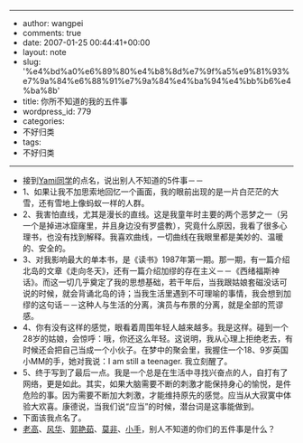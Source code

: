 - --
- author: wangpei
- comments: true
- date: 2007-01-25 00:44:41+00:00
- layout: note
- slug: '%e4%bd%a0%e6%89%80%e4%b8%8d%e7%9f%a5%e9%81%93%e7%9a%84%e6%88%91%e7%9a%84%e4%ba%94%e4%bb%b6%e4%ba%8b'
- title: 你所不知道的我的五件事
- wordpress_id: 779
- categories:
- 不好归类
- tags:
- 不好归类
- --
- 接到[Yami同学](http://yami.blogbus.com/index.html)的点名，说出别人不知道的5件事－－
- 1、如果让我不加思索地回忆一个画面，我的眼前出现的是一片白茫茫的大雪，还有雪地上像蚂蚁一样的人群。
- 2、我害怕直线，尤其是漫长的直线。这是我童年时主要的两个恶梦之一（另一个是掉进冰窟窿里，并且身边没有罗盛教），究竟什么原因，我看了很多心理书，也没有找到解释。我喜欢曲线，一切曲线在我眼里都是美妙的、温暖的、安全的。
- 3、对我影响最大的单本书，是《读书》1987年第一期。那一期，有一篇介绍北岛的文章《走向冬天》，还有一篇介绍加缪的存在主义－－《西绪福斯神话》。而这一切几乎奠定了我的思想基础，若干年后，当我跟姑娘套磁没话可说的时候，就会背诵北岛的诗；当我生活里遇到不可理喻的事情，我会想到加缪的这句话－－这种人与生活的分离，演员与布景的分离，就是全部的荒谬感。
- 4、你有没有这样的感觉，眼看着周围年轻人越来越多。我是这样。碰到一个28岁的姑娘，会惊呼：哦，你还这么年轻。这说明，我从心理上拒绝老去，有时候还会把自己当成一个小伙子。在梦中的聚会里，我握住一个18、9岁英国小MM的手，她对我说：I am still a teenager. 我立刻醒了。
- 5、终于写到了最后一点。我是一个总是在生活中寻找兴奋点的人，自打有了网络，更是如此。其实，如果大脑需要不断的刺激才能保持身心的愉悦，是件危险的事。因为需要不断加大刺激，才能维持原先的感觉。应当从大寂寞中体验大欢喜。康德说，当我们说“应当”的时候，潜台词是这事能做到。
- 下面该我点名了。
- [老高](http://www.golao.com)、[风华](http://barbar.cn/blog/index.asp?blog_id=1)、[郭艳茹](http://blog.sina.com.cn/u/1243804747)、[莫非](http://motalk.yculblog.com/)、[小手](http://xiaoshou20.spaces.live.com/)，别人不知道的你们的五件事是什么？
